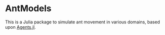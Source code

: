 # AntModels

This is a Julia package to simulate ant movement in various domains, based upon [Agents.jl](https://juliadynamics.github.io/Agents.jl/stable/).